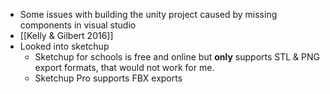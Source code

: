 - Some issues with building the unity project caused by missing components in visual studio
- [[Kelly & Gilbert 2016]]
- Looked into sketchup
	- Sketchup for schools is free and online but **only** supports STL & PNG export formats, that would not work for me.
	- Sketchup Pro supports FBX exports